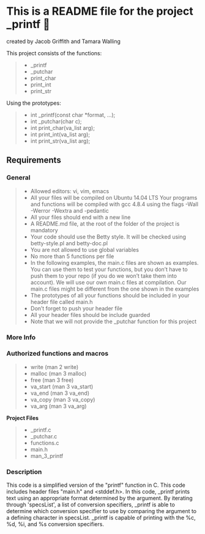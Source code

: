 # This is a README file for the project _printf :page_facing_up:
created by Jacob Griffith and Tamara Walling

This project consists of the functions:
> - _printf
> - _putchar
> - print_char
> - print_int
> - print_str

Using the prototypes:
> - int _printf(const char *format, ...);
> - int _putchar(char c);
> - int print_char(va_list arg);
> - int print_int(va_list arg);
> - int print_str(va_list arg);

## Requirements

### General

> - Allowed editors: vi, vim, emacs
> - All your files will be compiled on Ubuntu 14.04 LTS
Your programs and functions will be compiled with gcc 4.8.4 using the flags -Wall -Werror -Wextra and -pedantic
> - All your files should end with a new line
> - A README.md file, at the root of the folder of the project is mandatory
> - Your code should use the Betty style. It will be checked using betty-style.pl and betty-doc.pl
> - You are not allowed to use global variables
> - No more than 5 functions per file
> - In the following examples, the main.c files are shown as examples. You can use them to test your functions, but you don’t have to push them to your repo (if you do we won’t take them into account). We will use our own main.c files at compilation. Our main.c files might be different from the one shown in the examples
> - The prototypes of all your functions should be included in your header file called main.h
> - Don’t forget to push your header file
> - All your header files should be include guarded
> - Note that we will not provide the _putchar function for this project


### More Info

### Authorized functions and macros

> - write (man 2 write)
> - malloc (man 3 malloc)
> - free (man 3 free)
> - va_start (man 3 va_start)
> - va_end (man 3 va_end)
> - va_copy (man 3 va_copy)
> - va_arg (man 3 va_arg)

**Project Files**

> - _printf.c
> - _putchar.c
> - functions.c
> - main.h
> - man_3_printf

### Description
This code is a simplified version of the "printf" function in C. This code includes header files "main.h" and <stddef.h>. 
In this code, _printf prints text using an appropriate format determined by the argument. By iterating through 'specsList', a list of conversion specifiers, _printf is able to determine which conversion specifier to use by comparing the argument to a defining character in specsList. _printf is capable of printing with the %c, %d, %i, and %s conversion specifiers. 
